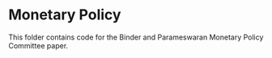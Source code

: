 # Monetary Policy

This folder contains code for the Binder and Parameswaran Monetary Policy Committee paper. 
